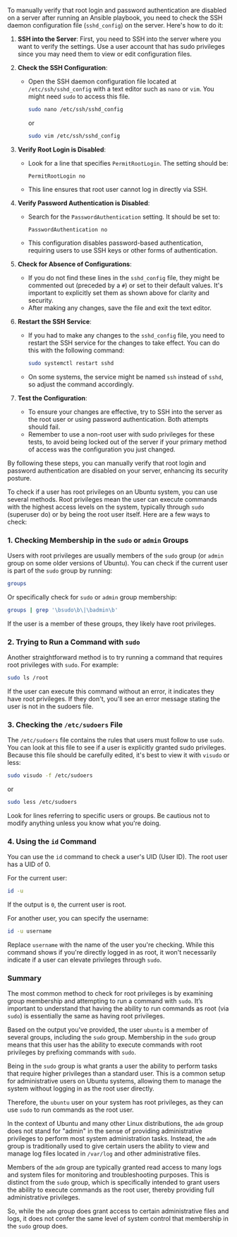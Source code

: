 To manually verify that root login and password authentication are disabled on a server after running an Ansible playbook, you need to check the SSH daemon configuration file (`sshd_config`) on the server. Here's how to do it:

1. **SSH into the Server**: First, you need to SSH into the server where you want to verify the settings. Use a user account that has sudo privileges since you may need them to view or edit configuration files.

2. **Check the SSH Configuration**:
   - Open the SSH daemon configuration file located at `/etc/ssh/sshd_config` with a text editor such as `nano` or `vim`. You might need `sudo` to access this file.
     ```bash
     sudo nano /etc/ssh/sshd_config
     ```
     or
     ```bash
     sudo vim /etc/ssh/sshd_config
     ```

3. **Verify Root Login is Disabled**:
   - Look for a line that specifies `PermitRootLogin`. The setting should be:
     ```
     PermitRootLogin no
     ```
   - This line ensures that root user cannot log in directly via SSH.

4. **Verify Password Authentication is Disabled**:
   - Search for the `PasswordAuthentication` setting. It should be set to:
     ```
     PasswordAuthentication no
     ```
   - This configuration disables password-based authentication, requiring users to use SSH keys or other forms of authentication.

5. **Check for Absence of Configurations**:
   - If you do not find these lines in the `sshd_config` file, they might be commented out (preceded by a `#`) or set to their default values. It's important to explicitly set them as shown above for clarity and security.
   - After making any changes, save the file and exit the text editor.

6. **Restart the SSH Service**:
   - If you had to make any changes to the `sshd_config` file, you need to restart the SSH service for the changes to take effect. You can do this with the following command:
     ```bash
     sudo systemctl restart sshd
     ```
   - On some systems, the service might be named `ssh` instead of `sshd`, so adjust the command accordingly.

7. **Test the Configuration**:
   - To ensure your changes are effective, try to SSH into the server as the root user or using password authentication. Both attempts should fail.
   - Remember to use a non-root user with sudo privileges for these tests, to avoid being locked out of the server if your primary method of access was the configuration you just changed.

By following these steps, you can manually verify that root login and password authentication are disabled on your server, enhancing its security posture.

To check if a user has root privileges on an Ubuntu system, you can use several methods. Root privileges mean the user can execute commands with the highest access levels on the system, typically through `sudo` (superuser do) or by being the root user itself. Here are a few ways to check:

### 1. Checking Membership in the `sudo` or `admin` Groups

Users with root privileges are usually members of the `sudo` group (or `admin` group on some older versions of Ubuntu). You can check if the current user is part of the `sudo` group by running:

```bash
groups
```

Or specifically check for `sudo` or `admin` group membership:

```bash
groups | grep '\bsudo\b\|\badmin\b'
```

If the user is a member of these groups, they likely have root privileges.

### 2. Trying to Run a Command with `sudo`

Another straightforward method is to try running a command that requires root privileges with `sudo`. For example:

```bash
sudo ls /root
```

If the user can execute this command without an error, it indicates they have root privileges. If they don't, you'll see an error message stating the user is not in the sudoers file.

### 3. Checking the `/etc/sudoers` File

The `/etc/sudoers` file contains the rules that users must follow to use `sudo`. You can look at this file to see if a user is explicitly granted sudo privileges. Because this file should be carefully edited, it's best to view it with `visudo` or less:

```bash
sudo visudo -f /etc/sudoers
```
or
```bash
sudo less /etc/sudoers
```

Look for lines referring to specific users or groups. Be cautious not to modify anything unless you know what you're doing.

### 4. Using the `id` Command

You can use the `id` command to check a user's UID (User ID). The root user has a UID of 0.

For the current user:
```bash
id -u
```

If the output is `0`, the current user is root.

For another user, you can specify the username:
```bash
id -u username
```

Replace `username` with the name of the user you're checking. While this command shows if you're directly logged in as root, it won't necessarily indicate if a user can elevate privileges through `sudo`.

### Summary

The most common method to check for root privileges is by examining group membership and attempting to run a command with `sudo`. It’s important to understand that having the ability to run commands as root (via `sudo`) is essentially the same as having root privileges.

Based on the output you've provided, the user `ubuntu` is a member of several groups, including the `sudo` group. Membership in the `sudo` group means that this user has the ability to execute commands with root privileges by prefixing commands with `sudo`.

Being in the `sudo` group is what grants a user the ability to perform tasks that require higher privileges than a standard user. This is a common setup for administrative users on Ubuntu systems, allowing them to manage the system without logging in as the root user directly.

Therefore, the `ubuntu` user on your system has root privileges, as they can use `sudo` to run commands as the root user.

In the context of Ubuntu and many other Linux distributions, the `adm` group does not stand for "admin" in the sense of providing administrative privileges to perform most system administration tasks. Instead, the `adm` group is traditionally used to give certain users the ability to view and manage log files located in `/var/log` and other administrative files.

Members of the `adm` group are typically granted read access to many logs and system files for monitoring and troubleshooting purposes. This is distinct from the `sudo` group, which is specifically intended to grant users the ability to execute commands as the root user, thereby providing full administrative privileges.

So, while the `adm` group does grant access to certain administrative files and logs, it does not confer the same level of system control that membership in the `sudo` group does.
